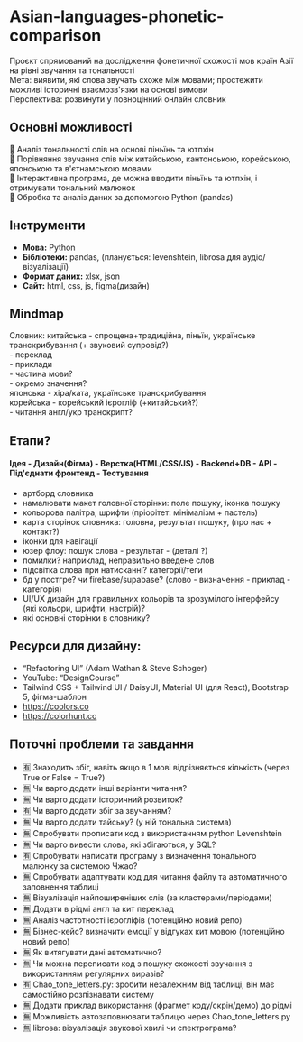 # Asian-languages-phonetic-comparison
Проєкт спрямований на дослідження фонетичної схожості мов країн Азії на рівні звучання та тональності  
Мета: виявити, які слова звучать схоже між мовами; простежити можливі історичні взаємозв'язки на основі вимови    
Перспектива: розвинути у повноцінний онлайн словник  

## Основні можливості
💮 Аналіз тональності слів на основі піньїнь та ютпхін  
💮 Порівняння звучання слів між китайською, кантонською, корейською, японською та в'єтнамською мовами    
💮 Інтерактивна програма, де можна вводити піньїнь та ютпхін, і отримувати тональний малюнок  
💮 Обробка та аналіз даних за допомогою Python (pandas)  

## Інструменти
- **Мова:** Python  
- **Бібліотеки:** pandas, (планується: levenshtein, librosa для аудіо/візуалізації)  
- **Формат даних:** xlsx, json
- **Сайт:** html, css, js, figma(дизайн)

## Mindmap
Словник: 
  китайська - спрощена+традиційна, піньїн, українське транскрибування (+ звуковий супровід?)  
            - переклад  
            - приклади  
            - частина мови?  
            - окремо значення?  
  японська  - хіра/ката, українське транскрибування  
  корейська - корейський ієрогліф (+китайський?)    
            - читання англ/укр транскрипт?  

## Етапи?  
#### Ідея - Дизайн(Фігма) - Верстка(HTML/CSS/JS) - Backend+DB - API - Під'єднати фронтенд - Тестування   
- артборд словника  
- намалювати макет головної сторінки: поле пошуку, іконка пошуку  
- кольорова палітра, шрифти (пріорітет: мінімалізм + пастель)  
- карта сторінок словника: головна, результат пошуку, (про нас + контакт?)
- іконки для навігації  
- юзер флоу: пошук слова - результат - (деталі ?)  
- помилки? наприклад, неправильно введене слов  
- підсвітка слова при натисканні? категорії/теги  
- бд у постгре? чи firebase/supabase? (слово - визначення - приклад - категорія)
- UI/UX дизайн для правильних кольорів та зрозумілого інтерфейсу  (які кольори, шрифти, настрій)?
- які основні сторінки в словнику? 

## Ресурси для дизайну:  
- “Refactoring UI” (Adam Wathan & Steve Schoger)
- YouTube: “DesignCourse”  
- Tailwind CSS + Tailwind UI / DaisyUІ, Material UI (для React), Bootstrap 5, фігма-шаблон
- https://coolors.co
- https://colorhunt.co  

## Поточні проблеми та завдання
- 🈶 Знаходить збіг, навіть якщо в 1 мові відрізняється кількість (через True or False = True?)
- 🈚️ Чи варто додати інші варіанти читання?
- 🈚️ Чи варто додати історичний розвиток?
- 🈶 Чи варто додати збіг за звучанням?
- 🈚️ Чи варто додати тайську? (у ній тональна система)
- 🈚️ Спробувати прописати код з використанням python Levenshtein
- 🈚️ Чи варто вивести слова, які збігаються, у SQL?
- 🈶 Спробувати написати програму з визначення тонального малюнку за системою Чжао? 
- 🈚️ Спробувати адаптувати код для читання файлу та автоматичного заповнення таблиці
- 🈚️ Візуалізація найпоширеніших слів (за кластерами/періодами)  
- 🈚️ Додати в рідмі англ та кит переклад
- 🈚️ Аналіз частотності ієрогліфів (потенційно новий репо)
- 🈚️ Бізнес-кейс? визначити емоції у відгуках кит мовою (потенційно новий репо)  
- 🈚️ Як витягувати дані автоматично?
- 🈚️ Чи можна переписати код з пошуку схожості звучання з використанням регулярних виразів?
- 🈶 Chao_tone_letters.py: зробити незалежним від таблиці, він має самостійно розпізнавати систему
- 🈚️ Додати приклад використання (фрагмет коду/скрін/демо) до рідмі
- 🈚️ Можливість автозаповнювати таблицю через Chao_tone_letters.py
- 🈚️ librosa: візуалізація звукової хвилі чи спектрограма?
